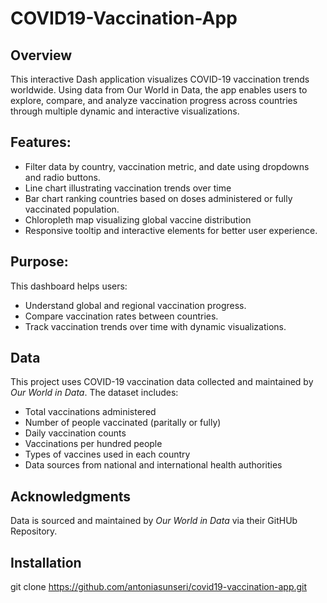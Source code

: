 # COVID19-Vaccination-App

## Overview
This interactive Dash application visualizes COVID-19 vaccination trends worldwide.
Using data from Our World in Data, the app enables users to explore, compare, and analyze vaccination progress across countries through 
multiple dynamic and interactive visualizations.

## Features: 
- Filter data by country, vaccination metric, and date using dropdowns and radio buttons.
- Line chart illustrating vaccination trends over time
- Bar chart ranking countries based on doses administered or fully vaccinated population.
- Chloropleth map visualizing global vaccine distribution
- Responsive tooltip and interactive elements for better user experience.

## Purpose: 
This dashboard helps users: 
- Understand global and regional vaccination progress.
- Compare vaccination rates between countries.
- Track vaccination trends over time with dynamic visualizations.

## Data
This project uses COVID-19 vaccination data collected and maintained by *Our World in Data*.
The dataset includes: 
- Total vaccinations administered
- Number of people vaccinated (paritally or fully)
- Daily vaccination counts
- Vaccinations per hundred people
- Types of vaccines used in each country
- Data sources from national and international health authorities

## Acknowledgments
Data is sourced and maintained by *Our World in Data* via their GitHUb Repository. 

## Installation 
git clone https://github.com/antoniasunseri/covid19-vaccination-app.git

